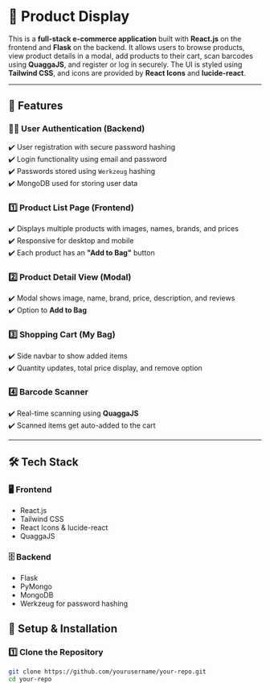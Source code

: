 # 🛒 **Product Display**

This is a **full-stack e-commerce application** built with **React.js** on the frontend and **Flask** on the backend. It allows users to browse products, view product details in a modal, add products to their cart, scan barcodes using **QuaggaJS**, and register or log in securely. The UI is styled using **Tailwind CSS**, and icons are provided by **React Icons** and **lucide-react**.

---

## 🚀 **Features**

### 🧑‍💻 **User Authentication (Backend)**
✔️ User registration with secure password hashing  
✔️ Login functionality using email and password  
✔️ Passwords stored using `Werkzeug` hashing  
✔️ MongoDB used for storing user data

### 1️⃣ **Product List Page (Frontend)**  
✔️ Displays multiple products with images, names, brands, and prices  
✔️ Responsive for desktop and mobile  
✔️ Each product has an **"Add to Bag"** button

### 2️⃣ **Product Detail View (Modal)**  
✔️ Modal shows image, name, brand, price, description, and reviews  
✔️ Option to **Add to Bag**

### 3️⃣ **Shopping Cart (My Bag)**  
✔️ Side navbar to show added items  
✔️ Quantity updates, total price display, and remove option

### 4️⃣ **Barcode Scanner**  
✔️ Real-time scanning using **QuaggaJS**  
✔️ Scanned items get auto-added to the cart

---

## 🛠 **Tech Stack**

### 🖥 **Frontend**
- React.js  
- Tailwind CSS  
- React Icons & lucide-react  
- QuaggaJS  

### 🗄 **Backend**
- Flask  
- PyMongo  
- MongoDB  
- Werkzeug for password hashing

## 📌 **Setup & Installation**  

### **1️⃣ Clone the Repository**  
```sh
git clone https://github.com/yourusername/your-repo.git
cd your-repo
